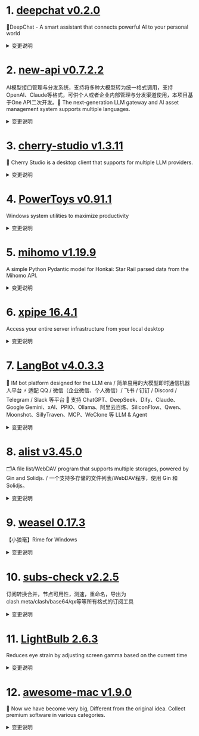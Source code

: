 
# 1. [deepchat v0.2.0](https://github.com/ThinkInAIXYZ/deepchat/releases/tag/v0.2.0)  
🐬DeepChat - A smart assistant that connects powerful AI to your personal world
<details>
<summary>变更说明</summary>

## 🚀 DeepChat 0.2.0 正式发布 | 重新定义你的 AI 对话体验！
—— 不再是简单的 ChatBot，而是你的自然语言 Agent  工具🌟

- UI重构，多窗口功能上线，多Tab，多窗口，就像使用浏览器一样使用AI，真正的效率工具
- MCP相关底层重构，Function Call 兼容性大大提升，模型对于MCP的感知更清晰
- 优化消息复制成图片能力，分享更容易
- 支持 OpenAI Responses API 面向未来
- Claude 4 / Gemini 05-20 相关支持
#

## ✨ 本次主要更新内容 ✨
- **⚠️⚠️[大型优化]多Tab+多窗口重构+UI优化**    
- **add support for python code / 添加对 Python 代码的支持**    
- **Save and restore window size & position / 保存并恢复窗口的大小与位置**    
- **知识库默认不展开 & 统一样式**    
- **fix(artifact): add copy button / 修复（构建物）：添加复制按钮**    
- **fix(thread): 去除重复的generatingMessages设置**    
- **fix(openai): fix missing token usage stats in streaming; update Qwen model context window; fix renderer process listening address / 修复缺失 token 统计、更新 Qwen 上下文、修复渲染监听地址**    
- **add support for openai responses / 添加 OpenAI 响应支持**    
- **add "translate" and "ask ai" to context menu of selected text / 在选中文本菜单中添加“翻译”和“提问 AI”**    
- **fix(thread): fix tool_call responses history in context messages / 修复上下文中 tool_call 响应历史记录问题**    
- **add copy tips / 添加复制提示**    
- **Add message copy success tips / 添加复制成功提示**    
- **feat(openai): add native function-calling history support / 新增原生函数调用历史支持**    
- **Support custom Prompt management & MCP's Prompt / 支持自定义 Prompt 管理及 MCP 的 Prompt**    
- **fix(search): optimize intent recognition; fix null citation / 优化搜索意图识别；修复空引用问题**    
- **fix css issue in multi tabs version / 修复多标签版本 CSS 问题**    
- **fix(CodeBlockNode): code update scroll to bottom / 修复代码更新时滚动到底部**    
- **fix(modelcfg): official model configs of Qwen updated / 更新 Qwen 官方模型配置**    
- **fix(css): correct dark theme border / 修复暗色主题边框以提升对比度**    
- **Feature/capture long screenshot / 支持长截图功能**    
#
## 临渊羡鱼不如退而结网，如下是本次新的贡献者
*  made their first contribution in 
*  made their first contribution in 
*  made their first contribution in 
*  made their first contribution in 

**Full Changelog**: 

🔥 为什么选择 DeepChat？

✅ **商业友好**：基于原版  开源，无任何协议外的额外约束，面向开源。
✅ **开箱即用**：极简配置，即刻开启你的智能对话之旅。
✅ **极致灵活**：自由切换模型，自定义模型源，满足你多样化的对话和探索需求。
✅ **体验绝佳**：LaTeX 公式渲染、代码高亮、Markdown 支持，模型对话从未如此顺畅。
✅ **持续进化**：我们倾听用户反馈，不断迭代更新，为你带来更卓越的 AI 对话体验。

📥 立即体验未来

💬 反馈有礼：欢迎提交你的宝贵建议，加入 VIP 用户社群，与我们一同塑造 DeepChat 的未来！
<img width="400px" src="
  

</details>

# 2. [new-api v0.7.2.2](https://github.com/QuantumNous/new-api/releases/tag/v0.7.2.2)  
AI模型接口管理与分发系统，支持将多种大模型转为统一格式调用，支持OpenAI、Claude等格式，可供个人或者企业内部管理与分发渠道使用，本项目基于One API二次开发。🍥 The next-generation LLM gateway and AI asset management system supports multiple languages.
<details>
<summary>变更说明</summary>

## What's Changed
* fix aws claude-sonnet-4-20250514  


**Full Changelog**:   

</details>

# 3. [cherry-studio v1.3.11](https://github.com/CherryHQ/cherry-studio/releases/tag/v1.3.11)  
🍒 Cherry Studio is a desktop client that supports for multiple LLM providers.
<details>
<summary>变更说明</summary>

## What's Changed
* fix: editing user messages is not re-sent; it can only be saved  
* feat: support pin topic to the top  
* feat: add navigation buttons for webview history in MinApp popup  
* chore: update electron version to 35.4.0 in package.json and yarn.lock  
* Feat/support tokenflux provider  


**Full Changelog**:   

</details>

# 4. [PowerToys v0.91.1](https://github.com/microsoft/PowerToys/releases/tag/v0.91.1)  
Windows system utilities to maximize productivity
<details>
<summary>变更说明</summary>

This is a patch release to fix issues in v0.91 we deemed important for stability based on incoming rates. See  for full release notes.

## Installer Hashes

[ptUserX64]:  
[ptUserArm64]:  
[ptMachineX64]:  
[ptMachineArm64]: 
 
|  Description   | Filename | sha256 hash |
|----------------|----------|-------------|
| Per user - x64       | [PowerToysUserSetup-0.91.1-x64.exe][ptUserX64] | 42EA4A3E8C79A5456476D19E72B3E2AB9393A89C4DC7442EB7EE5A1E3490D38A |
| Per user - ARM64     | [PowerToysUserSetup-0.91.1-arm64.exe][ptUserArm64] | F3F433FE04049F9197411D792AADEBF34E3BE7FE16327BD8B73D2A046ED8BAF6 |
| Machine wide - x64   | [PowerToysSetup-0.91.1-x64.exe][ptMachineX64] | EC4BC3A8625775866B0ED4577CCF83E6EC7B1A0AD267379DDBAF4FE49C7B5BDD |
| Machine wide - ARM64 | [PowerToysSetup-0.91.1-arm64.exe][ptMachineArm64] | 9CB8911008420D0E446AE3D5CE365E447FA4DF9DCF9337F3A80F933C00FC3689 |

## Highlights

-  - Command Palette: Fixed regression where it ran as admin instead of the current user when PowerToys was elevated; also resolved extension launch failures occurring only in admin mode.
-  - Workspaces: Fixed regression where command-line options support was expected but missing when launching classic Win32 apps (e.g. Edge, Chrome).
-  - Quick Accent: Fixed regression requiring activation key to be held simultaneously with the key during the "Input delays" period for accent selection; instead, only the key needs to be held after activation.
  

</details>

# 5. [mihomo v1.19.9](https://github.com/MetaCubeX/mihomo/releases/tag/v1.19.9)  
A simple Python Pydantic model for Honkai: Star Rail parsed data from the Mihomo API.
<details>
<summary>变更说明</summary>

## What's Changed
* 188372cb feat: add `tls.ech-key` for `external-controller-tls` 
* 5cf0f18c feat: reality add `support-x25519mlkem768`, it only works with new version server 
* a1350d49 feat: add `ech-key` for listeners 
* c6d7ef8c feat: add `ech-opts` for anytls/shadowsocks/trojan/vmess/vless outbound 
* dc958e6a feat: add `ech-opts` for hysteria/hysteria2/tuic outbound 
* Other incompatible updates are the same as v1.19.6~v1.19.8:
> * For security reasons, all paths appearing in the configuration file will be limited to **workdir** (regardless of whether they are relative or absolute). If there is a specific need, please specify additional safe paths by setting the `SAFE_PATHS` environment variable while ensuring safety. The syntax of this environment variable is the same as the PATH environment variable parsing rules of this operating system (i.e., semicolon-separated under Windows and colon-separated under other systems)
> * For security reasons, the "path" parameter of `/configs` in the restful api has been restricted, and its directory also needs to be in **workdir** or `SAFE_PATHS`.
> * In addition, support for specifying `routing-mark` and `interface-name` for `proxy-groups` has been removed. Please specify the relevant parameters in `proxies` directly.
> * Note: The **workdir** mentioned above is specified by the `-d` parameter when the program is started or the `CLASH_HOME_DIR` environment variable. If neither of the above is specified, the default is:
>   * on Unix systems, `$HOME/.config/mihomo`.
>   * on Windows, `%USERPROFILE%/.config/mihomo`.

## BUG & Fix
* 41b57afb fix: grpc deadline implement 
* 608ddb1b fix: `external-ui-name` must in local 
* 90ed01ed fix: backoff not reset when the file unchanged 
* bb8c47d8 fix: error typo 
* c489c526 fix: hysteria2 hop ports init  
* d036d981 fix: http server does not handle http2 logic correctly 
* d5a03901 fix: race in close grpc transport 
* d900c712 fix: shadowtls v2 not work with X25519MLKEM768 
* f91a586d fix: inline proxy provider's healthcheck not work 

## Maintenance
* 1672750c chore: simplifying the old fingerprint processing method 
* 257fead5 docs: update config.yaml follow 5cf0f18c 
* 83213d49 chore: adjust min backoff from 1s to 10s 
* 8a5f3b89 chore: simplify port hop costs 
* 8f92b1de chore: simplify the single root decompression process 
* 9f7a2a36 chore: unpack externalUI in a separate temporary directory to avoid malicious compressed packages from polluting workdir 
* a9347912 chore: stricter path checking when unpacking zip/tgz 
* ed42c4fe chore: disallow symlink in unzip 
* fd959fef chore: update dependencies 

**Full Changelog**: 
  

</details>

# 6. [xpipe 16.4.1](https://github.com/xpipe-io/xpipe/releases/tag/16.4.1)  
Access your entire server infrastructure from your local desktop
<details>
<summary>变更说明</summary>

- Fix key file selection throwing NullPointer for VMs in 16.4
- Fix choco updater showing updates prior to availability


## Downloads

You can find all downloadable artifacts below attached to this release. For installation instructions, see the .

All artifacts are signed by   

</details>

# 7. [LangBot v4.0.3.3](https://github.com/RockChinQ/LangBot/releases/tag/v4.0.3.3)  
🤩 IM bot platform designed for the LLM era / 简单易用的大模型即时通信机器人平台 ⚡️ 适配 QQ / 微信（企业微信、个人微信）/ 飞书 / 钉钉 / Discord / Telegram / Slack 等平台 🧩 支持 ChatGPT、DeepSeek、Dify、Claude、Google Gemini、xAI、PPIO、Ollama、阿里云百炼、SiliconFlow、Qwen、Moonshot、SillyTraven、MCP、WeClone 等 LLM & Agent
<details>
<summary>变更说明</summary>

**Full Changelog**:   

</details>

# 8. [alist v3.45.0](https://github.com/AlistGo/alist/releases/tag/v3.45.0)  
🗂️A file list/WebDAV program that supports multiple storages, powered by Gin and Solidjs. / 一个支持多存储的文件列表/WebDAV程序，使用 Gin 和 Solidjs。
<details>
<summary>变更说明</summary>

### &nbsp;&nbsp;&nbsp;🚀 Features

- Add h2c for http server &nbsp;-&nbsp;   
- Add UseLargeThumbnail for 139 &nbsp;-&nbsp;   
- **115_open**:
  - Implement rate limiting for API requests &nbsp;-&nbsp;  
- **139**:
  - Add option ReportRealSize ( close ) &nbsp;-&nbsp;  and **Copilot** in  and  
- **azure_blob**:
  - Implement GetRootId interface in Addition struct &nbsp;-&nbsp;   
- **cloudreve**:
  - S3 policy support &nbsp;-&nbsp;   
- **cloudreve_v4**:
  - Add Cloudreve V4 driver ( closes  ) &nbsp;-&nbsp;    and  
- **doubao**:
  - Support upload ( close ) &nbsp;-&nbsp;  and **Copilot** in  and  
  - Add get_download_info API and download_api option &nbsp;-&nbsp;   
- **doubao_share**:
  - Support doubao_share link &nbsp;-&nbsp;  and **anobodys** in  
- **driver**:
  - Add Azure Blob Storage driver &nbsp;-&nbsp;  and **Copilot** in  
- **url-tree**:
  - Implement the Put interface to support adding links directly to the UrlTree on the web side &nbsp;-&nbsp;  and **Copilot** in  

### &nbsp;&nbsp;&nbsp;🐞 Bug Fixes

- Revert "refactor(net): pass request header" &nbsp;-&nbsp;   
- Shebang of entrypoint.sh &nbsp;-&nbsp;   
- Remove auth middleware for authn login &nbsp;-&nbsp;   
- Prevent guest user from updating profile &nbsp;-&nbsp;   
- **115_open**:
  - Add delay in MakeDir function to handle rate limiting &nbsp;-&nbsp;  
- **139**:
  - Incorrect host &nbsp;-&nbsp;  and **Copilot** in  
- **aliyundrive_open**:
  - Resolve file duplication issues and improve path handling &nbsp;-&nbsp;  and **Copilot** in  
- **archive**:
  - Unable to preview &nbsp;-&nbsp;   
- **baidu_netdisk**:
  - Add another video crack api &nbsp;-&nbsp;  and **anobodys** in  
- **deps**:
  - Update 115-sdk-go to v0.1.5 &nbsp;-&nbsp;  
- **docker_release**:
  - Avoid duplicate occupation in docker image ( close ) &nbsp;-&nbsp;   and  
- **doubao**:
  - Update file size type to int64 &nbsp;-&nbsp;   
- **fs**:
  - Remove old target object from cache before updating &nbsp;-&nbsp;   
- **ipfs**:
  - Fix problems &nbsp;-&nbsp;   
- **lanzou**:
  - Remove JavaScript comments from response data &nbsp;-&nbsp;   
- **mega**:
  - Use newest file for same filename ( close ) &nbsp;-&nbsp;   and  
- **net**:
  - Unexpected write ( close ) &nbsp;-&nbsp;   and  
- **netease_music**:
  - Change ListResp size fields from string to int64 &nbsp;-&nbsp;   
- **pikpak&pikpak_share**:
  - Update algorithms &nbsp;-&nbsp;   
  - Fix WebPackageName &nbsp;-&nbsp;   
- **thunder**:
  - Fix login issue ( close ) &nbsp;-&nbsp;   and  

### &nbsp;&nbsp;&nbsp;🏎 Performance

- Optimize IO read/write usage &nbsp;-&nbsp;  and   
- **local**: Avoid duplicate parsing of VideoThumbPos &nbsp;-&nbsp;   
- **quark_uc&quark_uc_tv**: Native proxy multithreading &nbsp;-&nbsp;   

##### &nbsp;&nbsp;&nbsp;&nbsp;  

</details>

# 9. [weasel 0.17.3](https://github.com/rime/weasel/releases/tag/0.17.3)  
【小狼毫】Rime for Windows
<details>
<summary>变更说明</summary>

## (2025-05-24)

### 主要更新
* 修复未自定义设定用户目录潜在可能无法在右键菜单打开用户目录的问题
* 修复配色方案中未定义色回退错误问题
* 回退，修复由之产生的inline_preedit失效问题

#### Bug Fixes
fix(WeaselTSF): explore user dir failed if it's not customized 
fix(RimeWithWeasel): color parsing for decimal number fix(RimeWithWeasel): highlight label color and highlight comment color not correct when it's not defined 

#### Commits
Revert "fix(tsf): ime status " 

  

</details>

# 10. [subs-check v2.2.5](https://github.com/beck-8/subs-check/releases/tag/v2.2.5)  
订阅转换合并，节点可用性，测速，重命名，导出为clash.meta/clash/base64/qx等等所有格式的订阅工具
<details>
<summary>变更说明</summary>

## Changelog
* ddde832db99bae7e998f13443c6c365c5f9bd09d op: 调整重命名逻辑
* 1213065edd4e7ecf9c2fb3d911b55ea83d44a3cb update mihomo

  

</details>

# 11. [LightBulb 2.6.3](https://github.com/Tyrrrz/LightBulb/releases/tag/2.6.3)  
Reduces eye strain by adjusting screen gamma based on the current time
<details>
<summary>变更说明</summary>

## What's Changed
* Bump the actions group with 3 updates  
* Bump the nuget group across 1 directory with 7 updates  
* Bump the actions group with 2 updates  
* Update Avalonia and 4 other dependencies  
* Make the "Show LightBulb" hotkey toggle the window on/off instead  


**Full Changelog**:   

</details>

# 12. [awesome-mac v1.9.0](https://github.com/jaywcjlove/awesome-mac/releases/tag/v1.9.0)  
 Now we have become very big, Different from the original idea. Collect premium software in various categories.
<details>
<summary>变更说明</summary>

]( ]( ](

Documentation v1.9.0:   

Comparing Changes:   

- 📄 Add \`DayBar\` 3e8ca99 
- 📄 Add `DayBar` to Chinese list 946e070 
- 📄 Add `KeyClicker`. 401cf8c 
- 📄 Remove `Visual Studio for Mac`  7370729 
- 📄 Add NotchNook  e3c8c9f 
- 📄 Add BeagleEditor to list  feac625 
- 📄 Add Laucnhy  a43304a 
- 📄 Added missing periods for consistency and correctness  349464e 
- 📄 Remove Sip - 403 error  b6fd48c 
- 📄 Add `television` to command line utilities  fa7cb12 
- 🌟 feat: add command-line-apps list. 5e42d5f 
- 📖 doc: update contents. 33a00e9 
- 📖 doc: add terminal-apps contents. afb498d 
- 📖 doc: update explanation. 8ae447e 
- 📖 doc: update command-line-apps. 418797c 
- 📖 doc: update badges. 676a14c 
- 📄 Organize terminal emulators under Terminal Apps  09aaf39 
- 📄 Update Chinese list for 'Terminal Apps'  8adfff1 
- 📄 Update raycast  6f11b9e 
- 📄 Update Setapp and Table Plus  775fb52 
- 📄 Remove retired Azure Data Studio  6d66133 
- 📄 Add nugget  de11d17 
- 📄 Update README.md for Velja  46d497b 
- 📄 Add TrailBase to Databases.  8dc7710 
- 📄 Add DNS Easy Switcher  b36e6f2 
- 💄 chore: Update Contents  94550a7 
- 🐞 fix: fix App Store link. 5394cf7 
- 📄 Add SteerMouse  bb23c8c 
- 📄 Add Reqable  6cadffc 
- 📄 Remove Manta from the Chinese list. fixed  382f31e 
- 📄 Add Swads  118a578 
- 📄 Add the JSON Schema CLI  c34763a 
- 🐞 fix: fix topit link error. fab4a46 
- 💄 chore: update Syncthing description in the Chinese list. 47a6a63 
- 📄 Add Reqable in the Chinses list.  701649d 
- 📄 Add bruno in the Chinses list. 47fac1a 
- 📄 Move JSON Schema CLI to command-line-apps list  088f67a 
- 📄 Add Tempo  d77f958 
- 📄 Add TimeScribe  d673ca7 
- 📄 Add electerm & iCopy  142b87c 
- 📄 Add Videoer 93d37a1 
- 📄 Add Mac Mouse Fix   40087c3 
- 📄 Added Unread RSS reader  becc757 
- 📄 Add Tuneful  40ee0b3 
- 📄 Add Focus Firewall app to Productivity  6d26222 
- 📄 Add Magic Switch  34e3e55 
- 📄 Remove Noti  935c2e0 
- 📄 Add `FocusCursor`. b4e0135 
- 📄 Add MacVim  d45e6cd 
- 📄 Add PDFsail  fix  68b5948 
- 📄 Add Lunacy to Design Tools  352ba6b 
- 📄 Add Tailscale  bf47358 
- 📄 Add mdctl - a command-line tool for processing Markdown files  b82bcd4 
- 📄 Add MacMusicPlayer to the list of music players  4e2b0ba 
- 📄 Add FileSentinel 97ef24e 
- 📄 Remove Timelane fix  170bf31 
- 📄 Add `Audioer`. 476541b 
- 📄 Add Aerospace   9190bd1 
- 📖 doc: Update README.md d45ef16 
- 📄 Add Dockit   f8424e8 
- 🐞 fix: Fix incorrect Dockit URL.   dec509d 
- 📄 Add DNS Optimizer  0bcbeb7 
- 📄 Add Droply - Image Background removal  6b13c0f 
- 📄 Add `Hoppscotch` fix  dd359a8 
- 📄 Added tailscale with CN description in README-zh.md  c33de1d 
- 📄 Add `Musicer` 4fd145f 
- 📄 Add `Yaak` fix  10c2d39 

```bash
npm i awesome-mac
## dist/awesome-mac.json
## dist/awesome-mac.zh.json
```
#
## Docker

```bash
docker pull wcjiang/awesome-mac:1.9.0
```

```bash
docker run --name awesome-mac --rm -d -p 9881:3000 wcjiang/awesome-mac:1.9.0
## Or
docker run --name awesome-mac -itd -p 9881:3000 wcjiang/awesome-mac:1.9.0
```

Visit the following URL in your browser

```bash

```  

</details>

